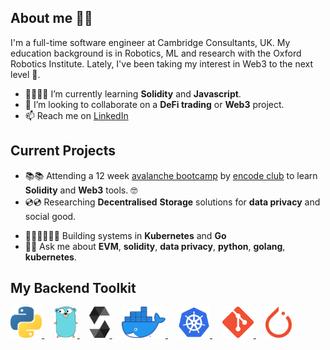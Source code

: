 ## About me 👨‍🚀
I'm a full-time software engineer at Cambridge Consultants, UK. My education background is in Robotics, ML and research with the Oxford Robotics Institute. Lately, I've been taking my interest in Web3 to the next level 🚀.  

- 🌱👨🏻‍🎓 I’m currently learning **Solidity** and **Javascript**.
-  👋 I’m looking to collaborate on a **DeFi trading** or **Web3** project.
-  📫 Reach me on [LinkedIn](https://www.linkedin.com/in/chrisjamesparsons/)
<!-- - 💸😭 Resisting the urge to do a PhD in AI or Robotics -->


## Current Projects
* 📚📚 Attending a 12 week [avalanche bootcamp](https://www.encode.club/avalanche-bootcamp) by [encode club](https://www.encode.club) to learn **Solidity** and **Web3** tools. 🤓
* 💿💿 Researching **Decentralised** **Storage** solutions for **data privacy** and social good. 
<!-- * 🤖🤖  Researching **Tactile Robotics** with the **Oxford Robotics Institute**  -->
* 👨🏻‍💻👨🏻‍💻 Building systems in **Kubernetes** and **Go**
* 💬💬 Ask me about **EVM**, **solidity**, **data privacy**, **python**, **golang**, **kubernetes**. 


## My Backend Toolkit
<!-- [![Go](https://github.com/martinloesethjensen/martinloesethjensen/raw/master/img/ethereum_logo.png)](https://golang.org/)
[![Solidity](https://github.com/martinloesethjensen/martinloesethjensen/raw/master/img/solidity_logo.png)](https://soliditylang.org/) -->

<a href="https://www.python.org"> 
  <img src="images/Python-logo-notext.svg" alt="python" style="height:50px;"/>
</a>
&nbsp &nbsp
<a href="https://golang.org/"> 
  <img src="images/go-logo.png" alt="Golang" style="height:50px;"/>
</a>
&nbsp &nbsp
<a href="https://soliditylang.org/"> 
  <img src="images/solidity-logo.png" alt="Solidity" style="height:50px;"/>
</a>
&nbsp &nbsp
<a href="https://www.docker.com"> 
  <img src="images/docker-logo.png" alt="docker" style="height:50px;"/>
</a>
&nbsp &nbsp
<a href="https://kubernetes.io"> 
  <img src="images/kubernetes-logo.png" alt="kubernetes" style="height:50px;"/>
</a>
&nbsp &nbsp
<a href="https://git-scm.com"> 
  <img src="images/git-logo.png" alt="git" style="height:50px;"/>
</a>
&nbsp &nbsp
<a href="https://pytorch.org"> 
  <img src="images/pytorch-logo.svg" alt="git" style="height:50px"/>
</a>

<!---
chrispduck/chrispduck is a ✨ special ✨ repository because its `README.md` (this file) appears on your GitHub profile.
You can click the Preview link to take a look at your changes.
--->
